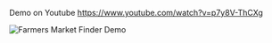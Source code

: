 Demo on Youtube
https://www.youtube.com/watch?v=p7y8V-ThCXg


![Farmers Market Finder Demo](demo/demo.gif)
